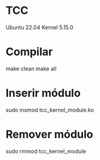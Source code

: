 # TCC

Ubuntu 22.04
Kernel 5.15.0

# Compilar

make clean
make all

# Inserir módulo

sudo insmod tcc_kernel_module.ko

# Remover módulo

sudo rmmod tcc_kernel_module
